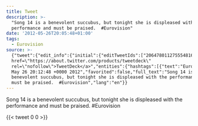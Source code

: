 ```yaml
---
title: Tweet
description: >-
  "Song 14 is a benevolent succubus, but tonight she is displeased with the
  performance and must be praised.  #Eurovision"
date: '2012-05-26T20:05:48+01:00'
tags:
  - Eurovision
source: >-
  {"tweet":{"edit_info":{"initial":{"editTweetIds":["206478011275554816"],"editableUntil":"2012-05-26T21:12:48.721Z","editsRemaining":"5","isEditEligible":true}},"retweeted":false,"source":"<a
  href=\"https://about.twitter.com/products/tweetdeck\"
  rel=\"nofollow\">TweetDeck</a>","entities":{"hashtags":[{"text":"Eurovision","indices":["107","118"]}],"symbols":[],"user_mentions":[],"urls":[]},"display_text_range":["0","118"],"favorite_count":"0","id_str":"206478011275554816","truncated":false,"retweet_count":"0","id":"206478011275554816","created_at":"Sat
  May 26 20:12:48 +0000 2012","favorited":false,"full_text":"Song 14 is a
  benevolent succubus, but tonight she is displeased with the performance and
  must be praised.  #Eurovision","lang":"en"}}
---
```

Song 14 is a benevolent succubus, but tonight she is displeased with the performance and must be praised.  #Eurovision
    
{{< tweet 0 0 >}}
    
